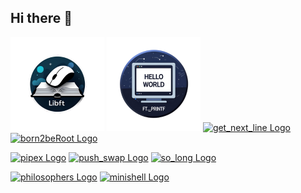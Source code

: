 ## Hi there 👋
[![Libft Logo](Project_logos/libft.png)](https://github.com/agengemb31/libft)
[![ft_printf Logo](Project_logos/ft_printf.png)](https://github.com/agengemb31/ft_printf)
[![get_next_line Logo](get_next_line_logos/get_next_line.png)](https://github.com/agengemb31/get_next_line)
[![born2beRoot Logo](Project_logos/born2beRoot.png)](https://github.com/agengemb31/born2beRoot)

[![pipex Logo](Project_logos/born2beRoot.png)](https://github.com/agengemb31/born2beRoot)
[![push_swap Logo](Project_logos/push_swap.png)](https://github.com/agengemb31/push_swap)
[![so_long Logo](Project_logos/so_long.png)](https://github.com/agengemb31/so_long)

[![philosophers Logo](Project_logos/philosophers.png)](https://github.com/agengemb31/philosophers)
[![minishell Logo](Project_logos/minishell.png)](https://github.com/agengemb31/minishell)


<!--
**agengemb31/agengemb31** is a ✨ _special_ ✨ repository because its `README.md` (this file) appears on your GitHub profile.

Here are some ideas to get you started:

- 🔭 I’m currently working on ...
- 🌱 I’m currently learning ...
- 👯 I’m looking to collaborate on ...
- 🤔 I’m looking for help with ...
- 💬 Ask me about ...
- 📫 How to reach me: ...
- 😄 Pronouns: ...
- ⚡ Fun fact: ...
-->

